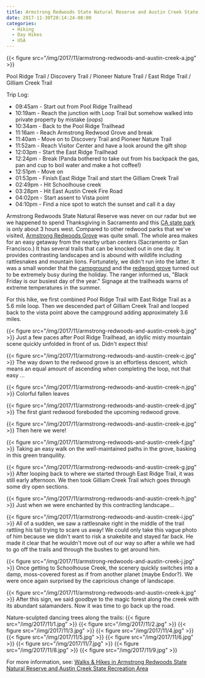 ```yaml
---
title: Armstrong Redwoods State Natural Reserve and Austin Creek State Recreation Area
date: 2017-11-30T20:14:24-08:00
categories:
  - Hiking
  - Day Hikes
  - USA
---
```


{{< figure src="/img/2017/11/armstrong-redwoods-and-austin-creek-a.jpg"  >}}

<p>
<p>

Pool Ridge Trail / Discovery Trail / Pioneer Nature Trail / East Ridge Trail / Gilliam Creek Trail

Trip Log:

* 09:45am - Start out from Pool Ridge Trailhead
* 10:19am - Reach the junction with Loop Trail but somehow walked into private property by mistake (_oops_)
* 10:34am - Back to the Pool Ridge Trailhead
* 11:16am - Reach Armstrong Redwood Grove and break
* 11:40am - Move on to Discovery Trail and Pioneer Nature Trail
* 11:52am - Reach Visitor Center and have a look around the gift shop
* 12:03pm - Start the East Ridge Trailhead
* 12:24pm - Break (Panda bothered to take out from his backpack the gas, pan and cup to boil water and make a hot coffee!)
* 12:51pm - Move on
* 01:53pm - Finish East Ridge Trail and start the Gilliam Creek Trail
* 02:49pm - Hit Schoolhouse creek
* 03:28pm - Hit East Austin Creek Fire Road
* 04:02pm - Start assent to Vista point
* 04:10pm - Find a nice spot to watch the sunset and call it a day

<!--more-->

Armstrong Redwoods State Natural Reserve was never on our radar but we we happened to spend Thanksgiving in Sacramento and this [CA state park](https://www.parks.ca.gov/?page_id=452) is only about 3 hours west. Compared to other redwood parks that we've visited, [Armstrong Redwoods Grove](https://www.parks.ca.gov/?page_id=450) was quite small. The whole area makes for an easy getaway from the nearby urban centers (Sacramento or San Francisco.) It has several trails that can be knocked out in one day. It provides contrasting landscapes and is abound with wildlife including rattlesnakes and mountain lions. Fortunately, we didn't run into the latter. It was a small wonder that the [campground](https://www.hipcamp.com/california/austin-creek-state-recreation-area/bullfrog-pond-campground)  and the [redwood grove](https://www.parks.ca.gov/?page_id=450) turned out to be extremely busy during the holiday. The ranger informed us, "Black Friday is our busiest day of the year." Signage at the trailheads warns of extreme temperatures in the summer.

For this hike, we first combined Pool Ridge Trail with East Ridge Trail as a 5.6 mile loop. Then we descended part of Gilliam Creek Trail and looped back to the vista point above the campground adding approximately 3.6 miles.

{{< figure src="/img/2017/11/armstrong-redwoods-and-austin-creek-b.jpg"  >}}
Just a few paces after Pool Ridge Trailhead, an idyllic misty mountain scene quickly unfolded in front of us. Didn't expect this!

{{< figure src="/img/2017/11/armstrong-redwoods-and-austin-creek-c.jpg"  >}}
The way down to the redwood grove is an effortless descent, which means an equal amount of ascending when completing the loop, not that easy ...

{{< figure src="/img/2017/11/armstrong-redwoods-and-austin-creek-n.jpg"  >}}
Colorful fallen leaves

{{< figure src="/img/2017/11/armstrong-redwoods-and-austin-creek-d.jpg"  >}}
The first giant redwood foreboded the upcoming redwood grove.

{{< figure src="/img/2017/11/armstrong-redwoods-and-austin-creek-e.jpg"  >}}
Then here we were!

{{< figure src="/img/2017/11/armstrong-redwoods-and-austin-creek-f.jpg"  >}}
Taking an easy walk on the well-maintained paths in the grove, basking in this green tranquility.

{{< figure src="/img/2017/11/armstrong-redwoods-and-austin-creek-g.jpg"  >}}
After looping back to where we started through East Ridge Trail, it was still early afternoon. We then took Gilliam Creek Trail which goes through some dry open sections.

{{< figure src="/img/2017/11/armstrong-redwoods-and-austin-creek-h.jpg"  >}}
Just when we were enchanted by this contracting landscape...

{{< figure src="/img/2017/11/armstrong-redwoods-and-austin-creek-i.jpg"  >}}
All of a sudden, we saw a rattlesnake right in the middle of the trail rattling his tail trying to scare us away! We could only take this vague photo of him because we didn't want to risk a snakebite and stayed far back. He made it clear that he wouldn't move out of our way so after a while we had to go off the trails and through the bushes to get around him.

{{< figure src="/img/2017/11/armstrong-redwoods-and-austin-creek-j.jpg"  >}}
Once getting to Schoolhouse Creek, the scenery quickly switches into a damp, moss-covered forest as if from another  planet (maybe Endor?). We were once again surprised by the capricious change of landscape.

{{< figure src="/img/2017/11/armstrong-redwoods-and-austin-creek-k.jpg"  >}}
After this sign, we said goodbye to the magic forest along the creek with its abundant salamanders. Now it was time to go back up the road.

Nature-sculpted dancing trees along the trails:
{{< figure src="/img/2017/11/1.jpg"  >}}
{{< figure src="/img/2017/11/2.jpg"  >}}
{{< figure src="/img/2017/11/3.jpg"  >}}
{{< figure src="/img/2017/11/4.jpg"  >}}
{{< figure src="/img/2017/11/5.jpg"  >}}
{{< figure src="/img/2017/11/6.jpg"  >}}
{{< figure src="/img/2017/11/7.jpg"  >}}
{{< figure src="/img/2017/11/8.jpg"  >}}
{{< figure src="/img/2017/11/9.jpg"  >}}

For more information, see: [Walks & Hikes in Armstrong Redwoods State Natural Reserve and Austin Creek State Recreation Area](https://www.parks.ca.gov/?page_id=23369)
